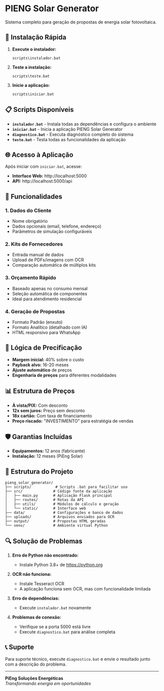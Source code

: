 # PIENG Solar Generator

Sistema completo para geração de propostas de energia solar fotovoltaica.

## 🚀 Instalação Rápida

1. **Execute o instalador:**
   ```
   scripts\instalador.bat
   ```

2. **Teste a instalação:**
   ```
   scripts\teste.bat
   ```

3. **Inicie a aplicação:**
   ```
   scripts\iniciar.bat
   ```

## 📋 Scripts Disponíveis

- **`instalador.bat`** - Instala todas as dependências e configura o ambiente
- **`iniciar.bat`** - Inicia a aplicação PIENG Solar Generator
- **`diagnostico.bat`** - Executa diagnóstico completo do sistema
- **`teste.bat`** - Testa todas as funcionalidades da aplicação

## 🌐 Acesso à Aplicação

Após iniciar com `iniciar.bat`, acesse:
- **Interface Web:** http://localhost:5000
- **API:** http://localhost:5000/api

## 📱 Funcionalidades

### 1. Dados do Cliente
- Nome obrigatório
- Dados opcionais (email, telefone, endereço)
- Parâmetros de simulação configuráveis

### 2. Kits de Fornecedores
- Entrada manual de dados
- Upload de PDFs/imagens com OCR
- Comparação automática de múltiplos kits

### 3. Orçamento Rápido
- Baseado apenas no consumo mensal
- Seleção automática de componentes
- Ideal para atendimento residencial

### 4. Geração de Propostas
- Formato Padrão (enxuto)
- Formato Analítico (detalhado com IA)
- HTML responsivo para WhatsApp

## 🔧 Lógica de Precificação

- **Margem inicial:** 40% sobre o custo
- **Payback alvo:** 16-20 meses
- **Ajuste automático** de preços
- **Engenharia de preços** para diferentes modalidades

## 📊 Estrutura de Preços

- **À vista/PIX:** Com desconto
- **12x sem juros:** Preço sem desconto
- **18x cartão:** Com taxa de financiamento
- **Preço riscado:** "INVESTIMENTO" para estratégia de vendas

## 🛡️ Garantias Incluídas

- **Equipamentos:** 12 anos (fabricante)
- **Instalação:** 12 meses (PiEng Solar)

## 📁 Estrutura do Projeto

```
pieng_solar_generator/
├── scripts/           # Scripts .bat para facilitar uso
├── src/              # Código fonte da aplicação
│   ├── main.py       # Aplicação Flask principal
│   ├── routes/       # Rotas da API
│   ├── utils/        # Módulos de cálculo e geração
│   └── static/       # Interface web
├── data/             # Configurações e banco de dados
├── uploads/          # Arquivos enviados para OCR
├── output/           # Propostas HTML geradas
└── venv/             # Ambiente virtual Python
```

## 🔍 Solução de Problemas

1. **Erro de Python não encontrado:**
   - Instale Python 3.8+ de https://python.org

2. **OCR não funciona:**
   - Instale Tesseract OCR
   - A aplicação funciona sem OCR, mas com funcionalidade limitada

3. **Erro de dependências:**
   - Execute `instalador.bat` novamente

4. **Problemas de conexão:**
   - Verifique se a porta 5000 está livre
   - Execute `diagnostico.bat` para análise completa

## 📞 Suporte

Para suporte técnico, execute `diagnostico.bat` e envie o resultado junto com a descrição do problema.

---

**PiEng Soluções Energéticas**  
*Transformando energia em oportunidades*

